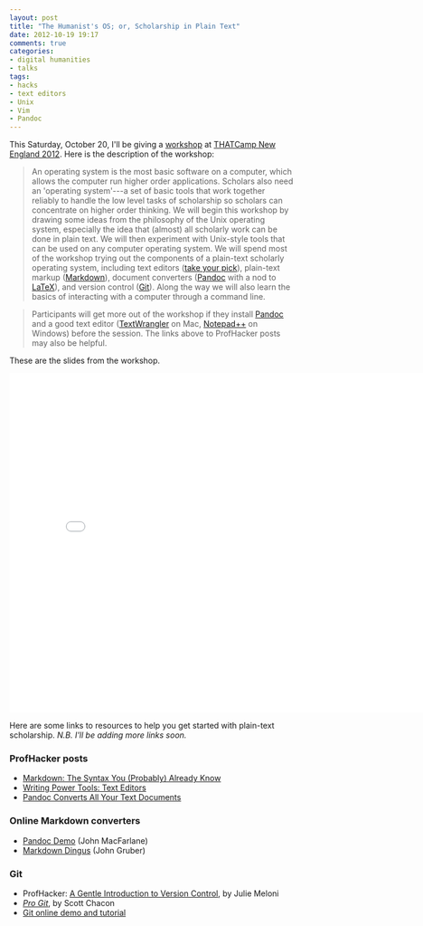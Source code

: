 ```yaml
---
layout: post
title: "The Humanist's OS; or, Scholarship in Plain Text"
date: 2012-10-19 19:17
comments: true
categories: 
- digital humanities
- talks
tags:
- hacks
- text editors
- Unix
- Vim
- Pandoc
---
```


This Saturday, October 20, I'll be giving a [workshop][] at [THATCamp New England 2012][]. Here is the description of the workshop:

<!--more-->

> An operating system is the most basic software on a computer, which
> allows the computer run higher order applications. Scholars also need
> an 'operating system'---a set of basic tools that work together
> reliably to handle the low level tasks of scholarship so scholars can
> concentrate on higher order thinking. We will begin this workshop by
> drawing some ideas from the philosophy of the Unix operating system,
> especially the idea that (almost) all scholarly work can be done in
> plain text. We will then experiment with Unix-style tools that can be
> used on any computer operating system. We will spend most of the
> workshop trying out the components of a plain-text scholarly operating
> system, including text editors ([take your pick][]), plain-text markup
> ([Markdown][]), document converters ([Pandoc][] with a nod to
> [LaTeX][]), and version control ([Git][]). Along the way we will also
> learn the basics of interacting with a computer through a command
> line.

> Participants will get more out of the workshop if they install
> [Pandoc][1] and a good text editor ([TextWrangler][] on Mac,
> [Notepad++][] on Windows) before the session. The links above to
> ProfHacker posts may also be helpful.

These are the slides from the workshop.

<iframe class="frame" width="800" height="600" style="border:10px;"
src="/downloads/docs/slides/embedder.html#http://lincolnmullen.com/downloads/docs/slides/scholarship-in-plain-text/slides.html">
<a 
  href="/downloads/docs/slides/scholarship-in-plain-text/slides.html">View
the slides.</a> </iframe>

Here are some links to resources to help you get started with plain-text
scholarship. *N.B. I'll be adding more links soon.*

### ProfHacker posts

-   [Markdown: The Syntax You (Probably) Already Know][Markdown]
-   [Writing Power Tools: Text Editors][take your pick]
-   [Pandoc Converts All Your Text Documents][Pandoc]

### Online Markdown converters

-   [Pandoc Demo][] (John MacFarlane)
-   [Markdown Dingus][] (John Gruber)

### Git

-   ProfHacker: [A Gentle Introduction to Version Control][Git], by
    Julie Meloni
-   *[Pro Git][]*, by Scott Chacon
-   [Git online demo and tutorial][]

  [workshop]: http://newengland2012.thatcamp.org/workshops/
  [THATCamp New England 2012]: http://newengland2012.thatcamp.org/
  [take your pick]: http://chronicle.com/blogs/profhacker/writing-power-tools-text-editors/38940
  [Markdown]: http://chronicle.com/blogs/profhacker/markdown-the-syntax-you-probably-already-know/35295
  [Pandoc]: http://chronicle.com/blogs/profhacker/pandoc-converts-all-your-text-documents/38700
  [LaTeX]: http://chronicle.com/blogs/profhacker/getting-started-with-latex/23092
  [Git]: http://chronicle.com/blogs/profhacker/a-gentle-introduction-to-version-control/23064
  [1]: http://johnmacfarlane.net/pandoc/
  [TextWrangler]: http://www.barebones.com/products/TextWrangler/
  [Notepad++]: http://notepad-plus-plus.org/
  [Pandoc Demo]: http://johnmacfarlane.net/pandoc/try
  [Markdown Dingus]: http://daringfireball.net/projects/markdown/dingus
  [Pro Git]: http://git-scm.com/book
  [Git online demo and tutorial]: http://try.github.com/
